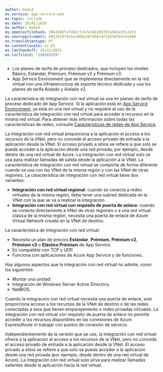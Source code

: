 ```yaml
---
author: madsd
ms.service: app-service-web
ms.topic: include
ms.date: 10/01/2020
ms.author: madsd
ms.openlocfilehash: 2064586fafd82cfc67e14b289797a562e3512afd
ms.sourcegitcommit: 692382974e1ac868a2672b67af2d33e593c91d60
ms.translationtype: HT
ms.contentlocale: es-ES
ms.lasthandoff: 10/22/2021
ms.locfileid: "130245159"
---
```

* Los planes de tarifa de proceso dedicados, que incluyen los niveles Básico, Estándar, Prémium, Prémium v2 y Prémium v3.
* App Service Environment que se implementa directamente en la red virtual con una infraestructura de soporte técnico dedicada y usa los planes de tarifa Aislado y Aislado v2.

La característica de integración con red virtual se usa en planes de tarifa de proceso dedicado de App Service. Si la aplicación está en [App Service Environment](../articles/app-service/environment/overview.md), ya está en una red virtual y no requiere el uso de la característica de integración con red virtual para acceder a recursos en la misma red virtual. Para obtener más información sobre todas las características de redes, consulte [Características de redes de App Service](../articles/app-service/networking-features.md).

La integración con red virtual proporciona a la aplicación el acceso a los recursos de la VNet, pero no concede el acceso privado de entrada a la aplicación desde la VNet. El acceso privado a sitios se refiere a que solo se puede acceder a la aplicación desde una red privada; por ejemplo, desde dentro de una red virtual de Azure. La integración con red virtual solo se usa para realizar llamadas de salida desde la aplicación a la VNet. La característica de integración con red virtual se comporta de forma diferente cuando se usa con las VNet de la misma región y con las VNet de otras regiones. La característica de integración con red virtual tiene dos variantes:

* **Integración con red virtual regional**: cuando se conecta a redes virtuales de la misma región, debe tener una subred dedicada en la VNet con la que se va a realizar la integración.
* **Integración con red virtual con requisito de puerta de enlace**: cuando se conecta directamente a VNet de otras regiones o a una red virtual clásica de la misma región, necesita una puerta de enlace de Azure Virtual Network creada en la VNet de destino.

La característica de integración con red virtual:

* Necesita un plan de precios **Estándar**, **Prémium**, **Prémium v2**, **Prémium v3** o **Elástico Prémium** de App Service.
* Es compatible con TCP y UDP.
* Funciona con aplicaciones de Azure App Service y de funciones.

Hay algunos aspectos que la integración con red virtual no admite, como los siguientes:

* Montar una unidad.
* Integración de Windows Server Active Directory.
* NetBIOS.

Cuando la integración con red virtual necesita una puerta de enlace, solo proporciona acceso a los recursos de la VNet de destino o de las redes conectadas a esta que tienen emparejamiento o redes privadas virtuales. La integración con red virtual con requisito de puerta de enlace no permite acceder a los recursos disponibles en las conexiones de Azure ExpressRoute ni trabajar con puntos de conexión de servicio.

Independientemente de la versión que se use, la integración con red virtual ofrece a la aplicación el acceso a los recursos de la VNet, pero no concede el acceso privado de entrada a la aplicación desde la VNet. El acceso privado a sitios se refiere a que solo se puede acceder a la aplicación desde una red privada (por ejemplo, desde dentro de una red virtual de Azure). La integración con red virtual solo sirve para realizar llamadas salientes desde la aplicación hacia la red virtual.
